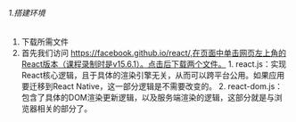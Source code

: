 ###### 1.搭建环境
1. 下载所需文件
  1. 首先我们访问 https://facebook.github.io/react/,在页面中单击网页左上角的React版本（课程录制时是v15.6.1）。点击后下载两个文件。
    1. react.js：实现React核心逻辑，且于具体的渲染引擎无关，从而可以跨平台公用。如果应用要迁移到React Native，这一部分逻辑是不需要改变的。
    2. react-dom.js：包含了具体的DOM渲染更新逻辑，以及服务端渲染的逻辑，这部分就是与浏览器相关的部分了。